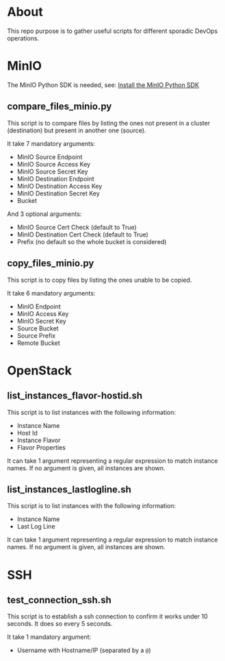# About

This repo purpose is to gather useful scripts for different sporadic DevOps operations.

# MinIO

The MinIO Python SDK is needed, see: [Install the MinIO Python SDK](https://github.com/minio/minio-py?tab=readme-ov-file#install-the-minio-python-sdk)

## compare_files_minio.py

This script is to compare files by listing the ones not present in a cluster (destination) but present in another one (source).

It take 7 mandatory arguments:
- MinIO Source Endpoint
- MinIO Source Access Key
- MinIO Source Secret Key
- MinIO Destination Endpoint
- MinIO Destination Access Key
- MinIO Destination Secret Key
- Bucket

And 3 optional arguments:
- MinIO Source Cert Check (default to True)
- MinIO Destination Cert Check (default to True)
- Prefix (no default so the whole bucket is considered)

## copy_files_minio.py

This script is to copy files by listing the ones unable to be copied.

It take 6 mandatory arguments:
- MinIO Endpoint
- MinIO Access Key
- MinIO Secret Key
- Source Bucket
- Source Prefix
- Remote Bucket

# OpenStack

## list_instances_flavor-hostid.sh

This script is to list instances with the following information:
- Instance Name
- Host Id
- Instance Flavor
- Flavor Properties

It can take 1 argument representing a regular expression to match instance names. If no argument is given, all instances are shown.

## list_instances_lastlogline.sh

This script is to list instances with the following information:
- Instance Name
- Last Log Line

It can take 1 argument representing a regular expression to match instance names. If no argument is given, all instances are shown.

# SSH

## test_connection_ssh.sh

This script is to establish a ssh connection to confirm it works under 10 seconds. It does so every 5 seconds.

It take 1 mandatory argument:
- Username with Hostname/IP (separated by a `@`)
